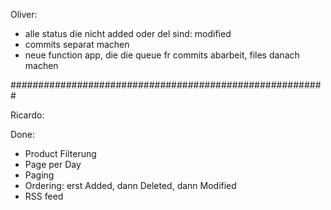 ﻿Oliver:
- alle status die nicht added oder del sind: modified
- commits separat machen
- neue function app, die die queue fr commits abarbeit, files danach machen


#########################################################

Ricardo:

Done:
- Product Filterung
- Page per Day
- Paging
- Ordering: erst Added, dann Deleted, dann Modified
- RSS feed
